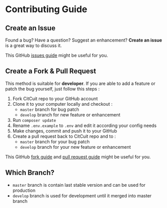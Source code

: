 # Contributing Guide

## Create an Issue

Found a bug? Have a question? Suggest an enhancement? **Create an issue** is a great way to discuss it.

This GitHub [issues guide](https://guides.github.com/features/issues) might be useful for you.

## Create a Fork & Pull Request

This method is suitable for **developer**. If you are able to add a feature or patch the bug yourself, just follow this steps :

1. Fork CitCuit repo to your GitHub account
2. Clone it to your computer locally and checkout :
   * `master` branch for bug patch
   * `develop` branch for new feature or enhancement
3. Run `composer update`
4. Rename `.env.example` to `.env` and edit it according your config needs
5. Make changes, commit and push it to your GitHub
6. Create a pull request back to CitCuit repo and to :
   * `master` branch for your bug patch
   * `develop` branch for your new feature or enhancement

This GitHub [fork guide](https://guides.github.com/activities/forking) and [pull request guide](https://help.github.com/articles/using-pull-requests) might be useful for you.

## Which Branch?

- `master` branch is contain last stable version and can be used for production
- `develop` branch is used for development until it merged into master branch